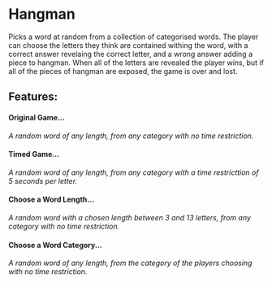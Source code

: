 # Hangman

Picks a word at random from a collection of categorised words. The player can choose the letters they think are contained withing the word, with a correct answer revelaing the correct letter, and a wrong answer adding a piece to hangman.
When all of the letters are revealed the player wins, but if all of the pieces of hangman are exposed, the game is over and lost.

## Features:

#### Original Game...
*A random word of any length, from any category with no time restriction.*

#### Timed Game...
*A random word of any length, from any category with a time restricttion of 5 seconds per letter.*

#### Choose a Word Length...
*A random word with a chosen length between 3 and 13 letters, from any category with no time restriction.*

#### Choose a Word Category...
*A random word of any length, from the category of the players choosing with no time restriction.*
